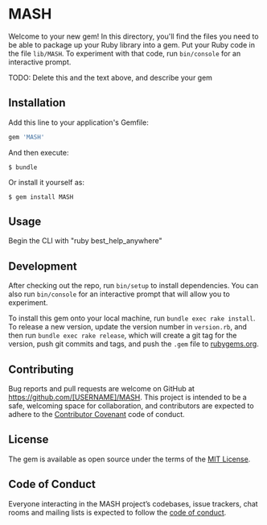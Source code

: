 # MASH

Welcome to your new gem! In this directory, you'll find the files you need to be able to package up your Ruby library into a gem. Put your Ruby code in the file `lib/MASH`. To experiment with that code, run `bin/console` for an interactive prompt.

TODO: Delete this and the text above, and describe your gem

## Installation

Add this line to your application's Gemfile:

```ruby
gem 'MASH'
```

And then execute:

    $ bundle

Or install it yourself as:

    $ gem install MASH

## Usage

Begin the CLI with "ruby best_help_anywhere"

## Development

After checking out the repo, run `bin/setup` to install dependencies. You can also run `bin/console` for an interactive prompt that will allow you to experiment.

To install this gem onto your local machine, run `bundle exec rake install`. To release a new version, update the version number in `version.rb`, and then run `bundle exec rake release`, which will create a git tag for the version, push git commits and tags, and push the `.gem` file to [rubygems.org](https://rubygems.org).

## Contributing

Bug reports and pull requests are welcome on GitHub at https://github.com/[USERNAME]/MASH. This project is intended to be a safe, welcoming space for collaboration, and contributors are expected to adhere to the [Contributor Covenant](http://contributor-covenant.org) code of conduct.

## License

The gem is available as open source under the terms of the [MIT License](https://opensource.org/licenses/MIT).

## Code of Conduct

Everyone interacting in the MASH project’s codebases, issue trackers, chat rooms and mailing lists is expected to follow the [code of conduct](https://github.com/[USERNAME]/MASH/blob/master/CODE_OF_CONDUCT.md).
